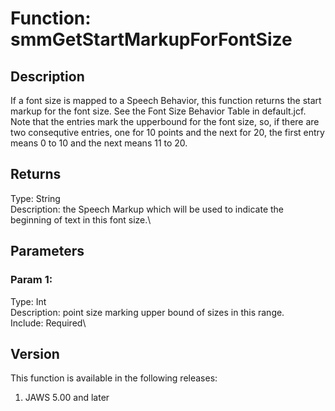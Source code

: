 # Function: smmGetStartMarkupForFontSize

## Description

If a font size is mapped to a Speech Behavior, this function returns the
start markup for the font size. See the Font Size Behavior Table in
default.jcf. Note that the entries mark the upperbound for the font
size, so, if there are two consequtive entries, one for 10 points and
the next for 20, the first entry means 0 to 10 and the next means 11 to
20.

## Returns

Type: String\
Description: the Speech Markup which will be used to indicate the
beginning of text in this font size.\

## Parameters

### Param 1:

Type: Int\
Description: point size marking upper bound of sizes in this range.\
Include: Required\

## Version

This function is available in the following releases:

1.  JAWS 5.00 and later

